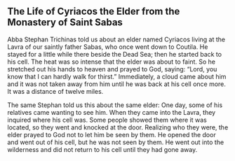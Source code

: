 ## The Life of Cyriacos the Elder from the Monastery of Saint Sabas

Abba Stephan Trichinas told us about an elder named Cyriacos living at the Lavra of our saintly father Sabas, who once went down to Coutila. He stayed for a little while there beside the Dead Sea; then he started back to his cell. The heat was so intense that the elder was about to faint. So he stretched out his hands to heaven and prayed to God, saying: “Lord, you know that I can hardly walk for thirst.” Immediately, a cloud came about him and it was not taken away from him until he was back at his cell once more. It was a distance of twelve miles.

The same Stephan told us this about the same elder: One day, some of his relatives came wanting to see him. When they came into the Lavra, they inquired where his cell was. Some people showed them where it was located, so they went and knocked at the door. Realizing who they were, the elder prayed to God not to let him be seen by them. He opened the door and went out of his cell, but he was not seen by them. He went out into the wilderness and did not return to his cell until they had gone away.
